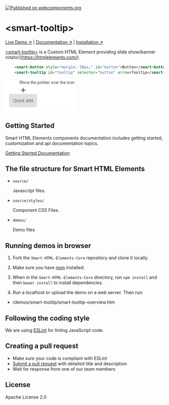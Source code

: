 [![Published on webcomponents.org](https://img.shields.io/badge/webcomponents.org-published-blue.svg)](https://www.webcomponents.org/element/htmlelements/smart-tooltip)

# &lt;smart-tooltip&gt;

[Live Demo ↗](https://htmlelements.com/demos/tooltip/)
|
[Documentation ↗](https://www.htmlelements.com/docs/)
|
[Installation ↗](https://www.npmjs.com/package/@smarthtmlelements/smarthtmlelements-core)

[&lt;smart-tooltip&gt;](https://htmlelements.com/demos/tooltip/) is a Custom HTML Element providing slide show/banner rotator](https://htmlelements.com/).

<!--
```
<custom-element-demo>
  <template>
    <script src="../webcomponentsjs/webcomponents-lite.js"></script>
    <script src="../smart-core/source/smart.core.js"></script>
    <link rel="stylesheet" href="../smart-core/source/styles/smart.default.css" type="text/css" />
 <script>
   window.onload = function () {
  
   }
   </script>
     <next-code-block></next-code-block>
  </template>
</custom-element-demo>
```
-->
```html
    <smart-button style="margin: 50px;" id="button">Button</smart-button>
    <smart-tooltip id="tooltip" selector="button" arrow>Tooltip</smart-tooltip>
```

[<img src="https://raw.githubusercontent.com/htmlelements/smart-tooltip/master/tooltip-web-component.png" alt="Screenshot of smart-tooltip">](https://htmlelements.com/demos/tooltip)

## Getting Started

Smart HTML Elements components documentation includes getting started, customization and api documentation topics.

[Getting Started Documentation](https://www.htmlelements.com/docs/)


## The file structure for Smart HTML Elements

- `source/`

  Javascript files.

- `source/styles/`

  Component CSS Files.

- `demos/`

  Demo files

## Running demos in browser

1. Fork the `Smart-HTML-Elements-Core` repository and clone it locally.

1. Make sure you have [npm](https://www.npmjs.com/) installed.

1. When in the `Smart-HTML-Elements-Core` directory, run `npm install` and then `bower install` to install dependencies.

1. Run a localhost or upload the demo on a web server. Then run:

  - /demos/smart-tooltip/smart-tooltip-overview.htm


## Following the coding style

We are using [ESLint](http://eslint.org/) for linting JavaScript code. 

## Creating a pull request

  - Make sure your code is compliant with ESLint
  - [Submit a pull request](https://www.digitalocean.com/community/tutorials/how-to-create-a-pull-request-on-github) with detailed title and description
  - Wait for response from one of our team members


## License

Apache License 2.0
